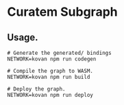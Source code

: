 # Curatem Subgraph

## Usage.

```
# Generate the generated/ bindings
NETWORK=kovan npm run codegen

# Compile the graph to WASM.
NETWORK=kovan npm run build

# Deploy the graph.
NETWORK=kovan npm run deploy
```

